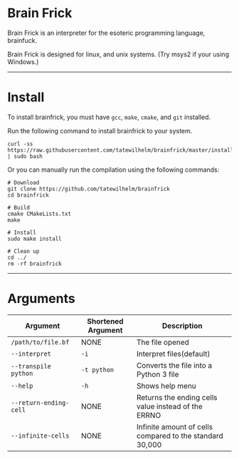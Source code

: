 # Brain Frick

Brain Frick is an interpreter for the esoteric programming language, brainfuck.

Brain Frick is designed for linux, and unix systems. (Try msys2 if your using Windows.)

---

# Install

To install brainfrick, you must have `gcc`, `make`, `cmake`, and `git` installed.

Run the following command to install brainfrick to your system.

```
curl -ss https://raw.githubusercontent.com/tatewilhelm/brainfrick/master/install.sh | sudo bash
```

Or you can manually run the compilation using the following commands:

```
# Download
git clone https://github.com/tatewilhelm/brainfrick
cd brainfrick

# Build
cmake CMakeLists.txt
make

# Install
sudo make install

# Clean up
cd ../
rm -rf brainfrick
```
---

# Arguments

| Argument                    | Shortened Argument    | Description                                              |
| --------------------------- | --------------------- | -------------------------------------------------------- |
| `/path/to/file.bf`          | NONE                  | The file opened                                          |
| `--interpret`               | `-i`                  | Interpret files(default)                                 |      
| `--transpile python`           | `-t python`                  | Converts the file into a Python 3 file |
| `--help`                    | `-h`                  | Shows help menu                                          |
| `--return-ending-cell`        | NONE                  | Returns the ending cells value instead of the ERRNO      |
| `--infinite-cells`           | NONE                  | Infinite amount of cells compared to the standard 30,000 |
